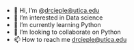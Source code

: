 - 👋 Hi, I’m @drcieple@utica.edu
- 👀 I’m interested in Data science
- 🌱 I’m currently learning Python
- 💞️ I’m looking to collaborate on Python 
- 📫 How to reach me drcieple@utica.edu

<!---
drcieple/drcieple is a ✨ special ✨ repository because its `README.md` (this file) appears on your GitHub profile.
You can click the Preview link to take a look at your changes.
--->
